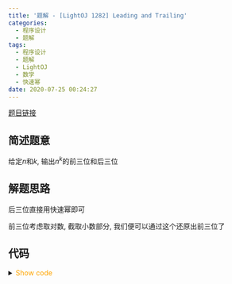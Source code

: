 ```yaml
---
title: '题解 - [LightOJ 1282] Leading and Trailing'
categories:
  - 程序设计
  - 题解
tags:
  - 程序设计
  - 题解
  - LightOJ
  - 数学
  - 快速幂
date: 2020-07-25 00:24:27
---
```

[题目链接](https://lightoj.com/volume_showproblem.php?problem=1282)

<!-- more -->

## 简述题意

给定$n$和$k$, 输出$n^k$的前三位和后三位

## 解题思路

后三位直接用快速幂即可

前三位考虑取对数, 截取小数部分, 我们便可以通过这个还原出前三位了

## 代码

<details>
<summary><font color='orange'>Show code</font></summary>

```cpp
/*
 * @Author: Tifa
 * @LastEditTime: 2020-07-25 00:24:27
 * @Description: LightOJ 1282
 * @Remark: pay attention of '(int)floor(...)' in line 29
 */

#include <cmath>

#include <cstdio>
using i64 = int64_t;
const int MOD = 1000;
i64 qpow(i64 a, i64 b, i64 mod = MOD) {
  i64 res = 1;
  for (; b; b >>= 1, (a *= a) %= mod)
    if (b & 1) (res *= a) %= mod;
  return res;
}
int main() {
  double _;
  int    kase;
  scanf("%d", &kase);
  for (int cnt = 1; cnt <= kase; ++cnt) {
    i64 a, k;
    scanf("%lld%lld", &a, &k);
    printf("Case %d: %d %03d\n", cnt, (int)floor(pow(10, modf(log10(a) * k, &_)) * 100), qpow(a, k));
  }
  return 0;
}
```

</details>
